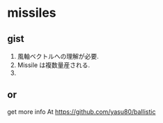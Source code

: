  # missiles

 ## gist 
1. 風軸ベクトルへの理解が必要. 
2. Missile は複数量産される.
3. 
 ## or
 get more info At
 https://github.com/yasu80/ballistic

